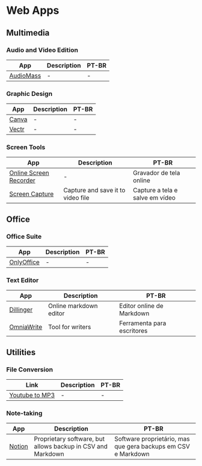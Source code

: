 # Web Apps

## Multimedia

### Audio and Video Edition

| App | Description | PT-BR |
|-|-|-|
| [AudioMass](https://audiomass.co) | - | - |

### Graphic Design

| App | Description | PT-BR |
|-|-|-|
| [Canva](https://www.canva.com) | - | - |
| [Vectr](https://vectr.com/design/) | - | - |

### Screen Tools

| App | Description | PT-BR |
|-|-|-|
| [Online Screen Recorder](https://pt.itopvpn.com/online-screen-recorder#/recorder) | - | Gravador de tela online |
| [Screen Capture](https://imclient.herokuapp.com/screencapture/) | Capture and save it to video file | Capture a tela e salve em vídeo |

## Office

### Office Suite

| App | Description | PT-BR |
|-|-|-|
| [OnlyOffice](https://personal.onlyoffice.com/) | - | - |

### Text Editor

| App | Description | PT-BR |
|-|-|-|
| [Dillinger](https://dillinger.io) | Online markdown editor | Editor online de Markdown |
| [OmniaWrite](https://app.omniawrite.com/) | Tool for writers | Ferramenta para escritores |

## Utilities

### File Conversion

| Link | Description | PT-BR |
|-|-|-|
| [Youtube to MP3](https://yt1s.com/en423/youtube-to-mp3) | - | - |

### Note-taking

| App | Description | PT-BR |
|-|-|-|
| [Notion](https://www.notion.so/) | Proprietary software, but allows backup in CSV and Markdown | Software proprietário, mas que gera backups em CSV e Markdown |